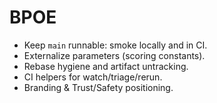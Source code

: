 # BPOE

- Keep `main` runnable: smoke locally and in CI.
- Externalize parameters (scoring constants).
- Rebase hygiene and artifact untracking.
- CI helpers for watch/triage/rerun.
- Branding & Trust/Safety positioning.